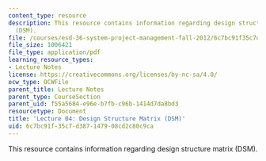 ```yaml
---
content_type: resource
description: This resource contains information regarding design structure matrix
  (DSM).
file: /courses/esd-36-system-project-management-fall-2012/6c7bc91f35c7d387147908cd2c80c9ca_MITESD_36F12_Lec04.pdf
file_size: 1006421
file_type: application/pdf
learning_resource_types:
- Lecture Notes
license: https://creativecommons.org/licenses/by-nc-sa/4.0/
ocw_type: OCWFile
parent_title: Lecture Notes
parent_type: CourseSection
parent_uid: f55a5684-e96e-b7fb-c96b-1414d7da8bd3
resourcetype: Document
title: 'Lecture 04: Design Structure Matrix (DSM)'
uid: 6c7bc91f-35c7-d387-1479-08cd2c80c9ca
---
```

This resource contains information regarding design structure matrix (DSM).